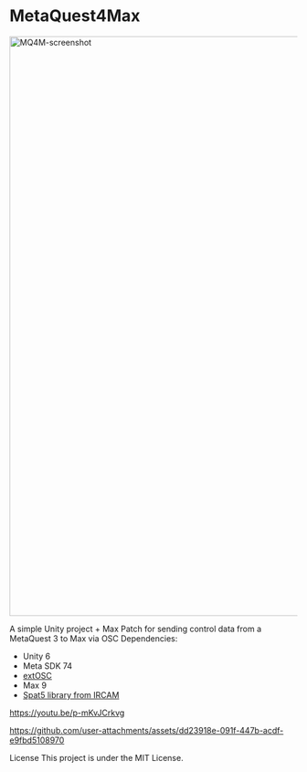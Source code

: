 # MetaQuest4Max

<img width="1015" alt="MQ4M-screenshot" src="https://github.com/user-attachments/assets/c1147ecf-c16b-4f0f-a25d-a6f1833a37eb" />


A simple Unity project + Max Patch for sending control data from a MetaQuest 3 to Max via OSC
Dependencies:
- Unity 6
- Meta SDK 74
- [extOSC]([url](https://github.com/Iam1337/extOSC))
- Max 9
- [Spat5 library from IRCAM]([url](https://forum.ircam.fr/projects/detail/spat/))

https://youtu.be/p-mKvJCrkvg

https://github.com/user-attachments/assets/dd23918e-091f-447b-acdf-e9fbd5108970

License
This project is under the MIT License.
